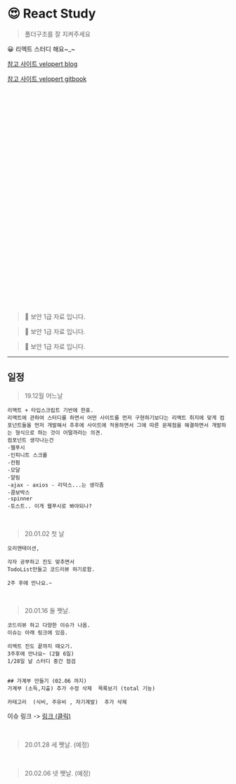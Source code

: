 # 😍 React  Study

> 폴더구조를 잘 지켜주세요
 
 😀 리엑트 스터디 해요~_~ 

 [참고 사이트 velopert blog](https://velopert.com/3629)

 [참고 사이트 velopert gitbook](https://react.vlpt.us/redux-middleware/)


   

 <br> <br><br> <br><br> <br><br> <br><br> <br><br> <br><br> <br><br> <br><br> <br><br> <br><br> <br><br> <br><br> <br><br> <br><br> 

> 🚫 보안 1급 자료 입니다.

> 🚫 보안 1급 자료 입니다.

> 🚫 보안 1급 자료 입니다.

---
## 일정 

> 19.12월 어느날

    리액트 + 타입스크립트 기반에 한표.
    리액트에 관하여 스터디를 하면서 어떤 사이트를 먼저 구현하기보다는 리액트 취지에 맞게 컴포넌트들을 먼저 개발해서 추후에 사이트에 적용하면서 그에 따른 문제점을 해결하면서 개발하는 형식으로 하는 것이 어떨까라는 의견.
    컴포넌트 생각나는건
    -웹푸시
    -인피니트 스크롤
    -컨펌
    -모달
    -알림
    -ajax - axios - 리덕스...는 생각좀
    -콤보박스
    -spinner
    -토스트.. 이게 웹푸시로 봐야되나?

<br>

> 20.01.02 첫 날

    오리엔테이션,

    각자 공부하고 진도 맞추면서
    TodoList만들고 코드리뷰 하기로함.

    2주 후에 만나요.~


<br>

> 20.01.16 둘 쨋날.

    코드리뷰 하고 다양한 이슈가 나옴.
    이슈는 아래 링크에 있음.

    리엑트 진도 끝까지 때오기.
    3주후에 만나요~ (2월 6일)
    1/28일 날 스터디 중간 점검 


    ## 가계부 만들기 (02.06 까지)
    가계부 (소득,지출) 추가 수정 삭제  목록보기 (total 기능)

    카테고리  (식비, 주유비 , 자기계발)  추가 삭제

이슈 링크 -> [링크 (클릭)](/0_Document/20.01.16.md)

<br>

> 20.01.28 세 쨋날. (예정)

<br>

> 20.02.06 넷 쨋날. (예정)